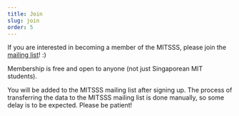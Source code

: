 ```yaml
---
title: Join
slug: join
order: 5
---
```


If you are interested in becoming a member of the MITSSS, please join the
[mailing list](http://mailman.mit.edu/mailman/listinfo/mitsss)!
:)

Membership is free and open to anyone (not just Singaporean MIT students).

You will be added to the MITSSS mailing list after signing up. The process of
transferring the data to the MITSSS mailing list is done manually, so some delay
is to be expected. Please be patient!
